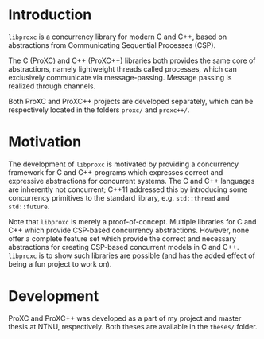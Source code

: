 # Introduction

`libproxc` is a concurrency library for modern C and C++, based on abstractions from Communicating Sequential Processes (CSP).

The C (ProXC) and C++ (ProXC++) libraries both provides the same core of abstractions, namely lightweight threads called processes, which can exclusively communicate via message-passing. Message passing is realized through channels.

Both ProXC and ProXC++ projects are developed separately, which can be respectively located in the folders `proxc/` and `proxc++/`.

# Motivation

The development of `libproxc` is motivated by providing a concurrency framework for C and C++ programs which expresses correct and expressive abstractions for concurrent systems. The C and C++ languages are inherently not concurrent; C++11 addressed this by introducing some concurrency primitives to the standard library, e.g. `std::thread` and `std::future`.

Note that `libproxc` is merely a proof-of-concept. Multiple libraries for C and C++ which provide CSP-based concurrency abstractions. However, none offer a complete feature set which provide the correct and necessary abstractions for creating CSP-based concurrent models in C and C++. `libproxc` is to show such libraries are possible (and has the added effect of being a fun project to work on).

# Development

ProXC and ProXC++ was developed as a part of my project and master thesis at NTNU, respectively. Both theses are available in the `theses/` folder.

